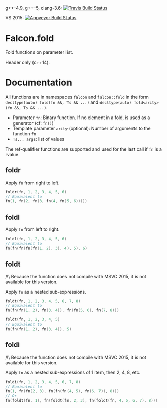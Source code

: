 g++-4.9, g++-5, clang-3.6: [![Travis Build Status](https://travis-ci.org/jonathanpoelen/falcon.fold.svg?branch=master)](https://travis-ci.org/jonathanpoelen/falcon.fold)

VS 2015: [![Appveyor Build Status](https://ci.appveyor.com/api/projects/status/github/jonathanpoelen/falcon.fold)](https://ci.appveyor.com/project/jonathanpoelen/falcon-fold)

# Falcon.fold

Fold functions on parameter list.

Header only (c++14).


# Documentation

All functions are in namespaces `falcon` and `falcon::fold` in the form `decltype(auto) fold(fn &&, Ts && ...)` and `decltype(auto) fold<arity>(fn &&, Ts && ...)`.

- Parameter `fn`:  Binary function. If no element in a fold, is used as a generator (cf: `fn()`)
- Template parameter `arity` (optional):  Number of arguments to the function `fn`
- `Ts... args`: list of values

The ref-qualifier functions are supported and used for the last call if `fn` is a rvalue.


## foldr

Apply `fn` from right to left.

``` cpp
foldr(fn, 1, 2, 3, 4, 5, 6)
// Equivalent to
fn(1, fn(2, fn(3, fn(4, fn(5, 6)))))
```


## foldl

Apply `fn` from left to right.

``` cpp
foldl(fn, 1, 2, 3, 4, 5, 6)
// Equivalent to
fn(fn(fn(fn(fn(1, 2), 3), 4), 5), 6)
```


## foldt

/!\ Because the function does not compile with MSVC 2015, it is not available for this version.

Apply `fn` as a nested sub-expressions.

``` cpp
foldt(fn, 1, 2, 3, 4, 5, 6, 7, 8)
// Equivalent to
fn(fn(fn(1, 2), fn(3, 4)), fn(fn(5, 6), fn(7, 8)))

foldt(fn, 1, 2, 3, 4, 5)
// Equivalent to
fn(fn(fn(1, 2), fn(3, 4)), 5)
```


## foldi

/!\ Because the function does not compile with MSVC 2015, it is not available for this version.

Apply `fn` as a nested sub-expressions of 1 item, then 2, 4, 8, etc.

``` cpp
foldi(fn, 1, 2, 3, 4, 5, 6, 7, 8)
// Equivalent to
fn(1, fn(fn(2, 3), fn(fn(fn(4, 5), fn(6, 7)), 8)))
// Or
fn(foldt(fn, 1), fn(foldt(fn, 2, 3), fn(foldt(fn, 4, 5, 6, 7), 8)))
```
